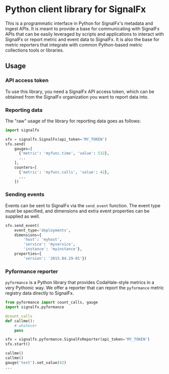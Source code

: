 # Python client library for SignalFx

This is a programmatic interface in Python for SignalFx's metadata and
ingest APIs. It is meant to provide a base for communicating with
SignalFx APIs that can be easily leveraged by scripts and applications
to interact with SignalFx or report metric and event data to SignalFx.
It is also the base for metric reporters that integrate with common
Python-based metric collections tools or libraries.

## Usage

### API access token

To use this library, you need a SignalFx API access token, which can be
obtained from the SignalFx organization you want to report data into.

### Reporting data

The "raw" usage of the library for reporting data goes as follows:

```python
import signalfx

sfx = signalfx.SignalFx(api_token='MY_TOKEN')
sfx.send(
    gauges=[
      {'metric': 'myfunc.time', 'value': 532},
      ...
    ],
    counters=[
      {'metric': 'myfunc.calls', 'value': 42},
      ...
    ])
```

### Sending events

Events can be sent to SignalFx via the `send_event` function. The
event type must be specified, and dimensions and extra event properties
can be supplied as well.

```python
sfx.send_event(
    event_type='deployments',
    dimensions={
        'host': 'myhost',
        'service': 'myservice',
        'instance': 'myinstance'},
    properties={
        'version': '2015.04.29-01'})
```

### Pyformance reporter

`pyformance` is a Python library that provides CodaHale-style metrics in
a very Pythonic way. We offer a reporter that can report the
`pyformance` metric registry data directly to SignalFx.

```python
from pyformance import count_calls, gauge
import signalfx.pyformance

@count_calls
def callme():
    # whatever
    pass

sfx = signalfx.pyformance.SignalFxReporter(api_token='MY_TOKEN')
sfx.start()

callme()
callme()
gauge('test').set_value(42)
...
```
